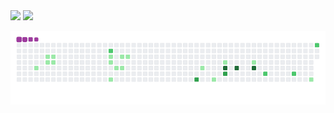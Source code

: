 <img src="https://github.com/huyuaaaray/huyuaaaray/blob/main/截屏2023-09-18%20下午9.07.51.png" width="900"> 

<img src="https://media.giphy.com/media/WUlplcMpOCEmTGBtBW/giphy.gif" width="30"> 




![snake gif](https://github.com/catiaspsilva/catiaspsilva/blob/output/github-contribution-grid-snake.gif)





<!--
**huyuaaaray/huyuaaaray** is a ✨ _special_ ✨ repository because its `README.md` (this file) appears on your GitHub profile.

Here are some ideas to get you started:

- 🔭 I’m currently working on ...
- 🌱 I’m currently learning ...
- 👯 I’m looking to collaborate on ...
- 🤔 I’m looking for help with ...
- 💬 Ask me about ...
- 📫 How to reach me: ...
- 😄 Pronouns: ...
- ⚡ Fun fact: ...
-->
<!--
*斜体**
*强调**
** *
———— ————
----
> quote
 >>quote 1
  >>> * 
  *
  -
  +
   - 
   + 
    * 
```
```
<span style="font-size: 24px;">这是24号字体</span>
<span style="color: red;">这是红色字体</span>
<font face="黑体">我是黑体字</font>
-->

